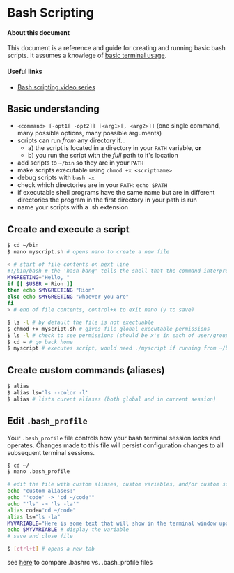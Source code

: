 # Bash Scripting

#### About this document
This document is a reference and guide for creating and running basic bash scripts.  It assumes a knowlege of [basic terminal usage](https://github.com/riongull/notes/blob/master/terminal_notes.md).

#### Useful links
* [Bash scripting video series](https://www.youtube.com/watch?v=Djgrtlv4cng)  


## Basic understanding
* `<command> [-opt1[ -opt2]] [<arg1>[, <arg2>]]` (one single command, many possible options, many possible arguments)
* scripts can run *from* any directory if...
  * a) the script is located in a directory in your `PATH` variable, __or__
  * b) you run the script with the *full* path to it's location
* add scripts to `~/bin` so they are in your `PATH`
* make scripts executable using `chmod +x <scriptname>`
* debug scripts with `bash -x`
* check which directories are in your `PATH`: `echo $PATH`
* if executable shell programs have the same name but are in different directories the program in the first directory in your path is run
* name your scripts with a .sh extension

## Create and execute a script
``` sh
$ cd ~/bin
$ nano myscript.sh # opens nano to create a new file

< # start of file contents on next line
#!/bin/bash # the 'hash-bang' tells the shell that the command interpreter should be 'bash' (execute using the program found at /bin/bash)
MYGREETING="Hello, "
if [[ $USER = Rion ]]
then echo $MYGREETING "Rion"
else echo $MYGREETING "whoever you are"
fi
> # end of file contents, control+x to exit nano (y to save)

$ ls -l # by default the file is not exectuable
$ chmod +x myscript.sh # gives file global executable permissions
$ ls -l # check to see permissions (should be x's in each of user/group/everyone fields now)
$ cd ~ # go back home
$ myscript # executes script, would need ./myscript if running from ~/bin
```

## Create custom commands (aliases)
``` sh
$ alias
$ alias ls='ls --color -l'
$ alias # lists curent aliases (both global and in current session)
```

## Edit `.bash_profile`
Your `.bash_profile` file controls how your bash terminal session looks and operates.  Changes made to this file will persist configuration changes to all subsequent terminal sessions.

``` sh
$ cd ~/
$ nano .bash_profile

# edit the file with custom aliases, custom variables, and/or custom scrips, for example
echo "custom aliases:"
echo "'code' -> 'cd ~/code'"
echo "'ls' -> 'ls -la'"
alias code="cd ~/code"
alias ls="ls -la"
MYVARIABLE="Here is some text that will show in the terminal window upon open"
echo $MYVARIABLE # display the variable
# save and close file

$ [ctrl+t] # opens a new tab
```
see [here](http://www.joshstaiger.org/archives/2005/07/bash_profile_vs.html) to compare .bashrc vs. .bash_profile files
